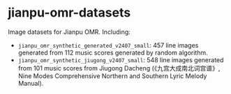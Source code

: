 # jianpu-omr-datasets
Image datasets for Jianpu OMR. Including:

- `jianpu_omr_synthetic_generated_v2407_small`: 457 line images generated from 112 music scores generated by random algorithm.
- `jianpu_omr_synthetic_jiugong_v2407_small`: 548 line images generated from 101 music scores from Jiugong Dacheng (《九宫大成南北词宫谱》, Nine Modes Comprehensive Northern and Southern Lyric Melody Manual).

